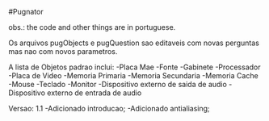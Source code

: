 #Pugnator

obs.: the code and other things are in portuguese.

Os arquivos pugObjects e pugQuestion sao editaveis com novas perguntas mas nao com novos parametros.

A lista de Objetos padrao inclui:
-Placa Mae
-Fonte
-Gabinete
-Processador
-Placa de Video
-Memoria Primaria
-Memoria Secundaria
-Memoria Cache
-Mouse
-Teclado
-Monitor
-Dispositivo externo de saida de audio
-Dispositivo externo de entrada de audio

Versao: 1.1
-Adicionado introducao;
-Adicionado antialiasing;
